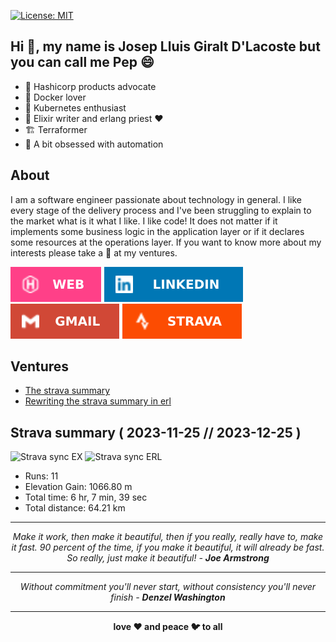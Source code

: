 [![License: MIT](https://img.shields.io/badge/License-MIT-green.svg)](https://github.com/gilacost/gilacost/blob/master/LICENSE.md)

<!--
https://www.credly.com/badges/6855d098-6a9f-4292-bb2c-aa3745d8622c/public_url
![ViewCount](http://bit.ly/Thomas-Github-Visits)
-->

## Hi 👋, my name is Josep Lluis Giralt D'Lacoste but you can call me Pep 😄

- 👼 Hashicorp products advocate
- 🐳 Docker lover
- 🚢 Kubernetes enthusiast
- 💜 Elixir writer and erlang priest ❤️
- 🏗️ Terraformer
- 🤖 A bit obsessed with automation

## About

I am a software engineer passionate about technology in general. I like every
stage of the delivery process and I've been struggling to explain to the
market what is it what I like. I like code! It does not matter if it
implements some business logic in the application layer or if it declares some
resources at the operations layer. If you want to know more about my interests
please take a 👀 at my ventures.

[!["Pep's website"](./img/web.svg)](https://pepo.ventures/) [!["Pep's linkedin"](./img/linkedin.svg)](https://www.linkedin.com/in/joseplluisgiraltdlacoste/) [!["Pep's email"](./img/mail.svg)](mailto:josep.g.dlacoste@gmail.com) [!["Pep's strava"](./img/strava.svg)](https://www.strava.com/athletes/16733304)

## Ventures

- [The strava summary](./ventures/STRAVA_SUMMARY.md)
- [Rewriting the strava summary in erl](./ventures/STRAVA_SUMMARY_ERL.md)

## Strava summary ( 2023-11-25 //  2023-12-25 )

<!--
meter el badge the last synced ci passed
https://github.com/ikatyang/emoji-cheat-sheet
-->

![Strava sync EX](https://github.com/gilacost/gilacost/workflows/Strava%20sync%20EX/badge.svg)
![Strava sync ERL](https://github.com/gilacost/gilacost/workflows/Strava%20sync%20ERL/badge.svg)

  * Runs: 11
  * Elevation Gain: 1066.80 m
  * Total time: 6 hr, 7 min, 39 sec
  * Total distance: 64.21 km

<!-- ## Skills in the box -->
<!-- ## Working/Reading -->
<!--
- update hacker rank with erlang katas
- todo group all AOCs
- bring hacker news assessments to repo
- more badges
- bring all assessments to assessments
- repo with courses and put terraform stuff and others
- PRs from ex projects
-->

<hr>
<p align="center">
  <i>Make it work, then make it beautiful, then if you really, really have to, make it fast. 90 percent of the time, if you make it beautiful, it will already be fast. So really, just make it beautiful! - <b>Joe Armstrong</b></i>
<br>
</p>
<hr>
<p align="center">
  <i>Without commitment you'll never start, without consistency you'll never finish - <b>Denzel Washington</b> </i>
<br>
<hr>
</p>
<p align="center">
  <b>love ❤️ and peace 🐦 to all</b>
</p>
